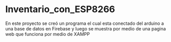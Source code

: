 # Inventario_con_ESP8266
En este proyecto se creó un programa el cual esta conectado del arduino a una base de datos en Firebase y luego se muestra por medio de una pagina web que funciona por medio de XAMPP
